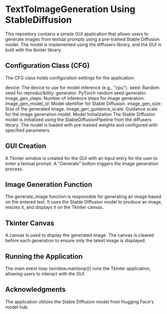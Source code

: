 # TextToImageGeneration Using StableDiffusion
This repository contains a simple GUI application that allows users to generate images from textual prompts using a pre-trained Stable Diffusion model. The model is implemented using the diffusers library, and the GUI is built with the tkinter library.

## Configuration Class (CFG)
The CFG class holds configuration settings for the application:

device: The device to use for model inference (e.g., "cpu").
seed: Random seed for reproducibility.
generator: PyTorch random seed generator.
image_gen_steps: Number of inference steps for image generation.
image_gen_model_id: Model identifier for Stable Diffusion.
image_gen_size: Size of the generated image.
image_gen_guidance_scale: Guidance scale for the image generation model.
Model Initialization
The Stable Diffusion model is initialized using the StableDiffusionPipeline from the diffusers library. The model is loaded with pre-trained weights and configured with specified parameters.

## GUI Creation
A Tkinter window is created for the GUI with an input entry for the user to enter a textual prompt. A "Generate" button triggers the image generation process.

## Image Generation Function
The generate_image function is responsible for generating an image based on the entered text. It uses the Stable Diffusion model to produce an image, resizes it, and displays it on the Tkinter canvas.

## Tkinter Canvas
A canvas is used to display the generated image. The canvas is cleared before each generation to ensure only the latest image is displayed.

## Running the Application
The main event loop (window.mainloop()) runs the Tkinter application, allowing users to interact with the GUI.

## Acknowledgments
The application utilizes the Stable Diffusion model from Hugging Face's model hub.
